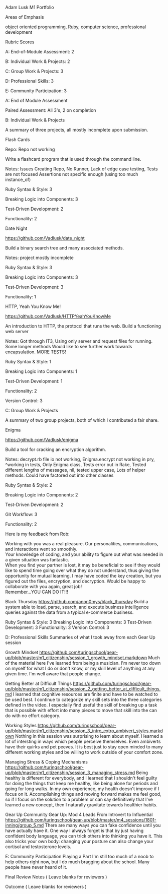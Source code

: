 Adam Lusk M1 Portfolio

Areas of Emphasis

object oriented programming, Ruby, computer science, professional development


Rubric Scores

A: End-of-Module Assessment: 2

B: Individual Work & Projects: 2

C: Group Work & Projects: 3

D: Professional Skills: 3

E: Community Participation: 3


A: End of Module Assessment

Paired Assessment: All 3's, 2 on completion


B: Individual Work & Projects

A summary of three projects, all mostly incomplete upon submission.


Flash Cards

Repo: Repo not working

Write a flashcard program that is used through the command line.

Notes: Issues Creating Repo, No Runner, Lack of edge case testing, Tests are not focused
Assertions not specific enough (using too much instance_of)

Ruby Syntax & Style: 3

Breaking Logic into Components: 3

Test-Driven Development: 2

Functionality: 2


Date Night

https://github.com/Vadlusk/date_night

Build a binary search tree and many associated methods.

Notes: project mostly incomplete

Ruby Syntax & Style: 3

Breaking Logic into Components: 3

Test-Driven Development: 3

Functionality: 1

HTTP, Yeah You Know Me!

https://github.com/Vadlusk/HTTPYeahYouKnowMe

An introduction to HTTP, the protocol that runs the web. Build a functioning web server 

Notes: Got through IT3, Using only server and request files for running. Some longer methods
Would like to see further work towards encapsulation.
MORE TESTS!

Ruby Syntax & Style: 1

Breaking Logic into Components: 1

Test-Driven Development: 1

Functionality: 2

Version Control: 3


C: Group Work & Projects

A summary of two group projects, both of which I contributed a fair share.

Enigma

https://github.com/Vadlusk/enigma

Build a tool for cracking an encryption algorithm.

Notes: decrypt.rb file io not working, Enigma.encrypt not working in pry, ^working in tests, Only Enigma class, Tests error out in Rake, Tested different lengths of messages, nil, tested upper case, Lots of helper methods. Could have factored out into other classes

Ruby Syntax & Style: 2

Breaking Logic into Components: 2

Test-Driven Development: 2

Git Workflow: 3

Functionality: 2

Here is my feedback from Rob:

Working with you was a real pleasure.  Our personalities, communications, and interactions went so smoothly.  
Your knowledge of coding, and your ability to figure out what was needed in a given situation was fantastic.  
When you find your partner is lost, it may be beneficial to see if they would like to spend time going over what 
they do not understand, thus giving the opportunity for mutual learning.  I may have coded the key creation, but 
you figured out the files, encryption, and decryption.  Would be happy to collaborate with you again, great job!  
Remember…YOU CAN DO IT!!!

Black Thursday
https://github.com/anon0mys/black_thursday
Build a system able to load, parse, search, and execute business intelligence queries
against the data from a typical e-commerce business.

Ruby Syntax & Style: 3
Breaking Logic into Components: 3
Test-Driven Development: 3
Functionality: 3
Version Control: 3


D: Professional Skills
Summaries of what I took away from each Gear Up session

Growth Mindset
https://github.com/turingschool/gear-up/blob/master/m1_citizenship/session_1_growth_mindset.markdown
Much of the material here I've learned from being a musician. I'm never too down on myself for what I 
do or don't know, or my skill level of anything at any given time. I'm well aware that people change. 

Getting Better at Difficult Things
https://github.com/turingschool/gear-up/blob/master/m1_citizenship/session_2_getting_better_at_difficult_things.md
I learned that cognitive resources are finite and have to be watched to be used best. I continue to 
categorize my skill sets into the three categories defined in the video. I especially find useful the skill
of breaking up a task that is possible with effort into many pieces to move that skill into the can do with no 
effort category.

Working Styles
https://github.com/turingschool/gear-up/blob/master/m1_citizenship/session_3_intro_extro_ambivert_styles.markdown
Nothing in this session was surprising to learn about myself.  I learned a lot of intersting in ways which
people perceive themselves.  Even ambiverts have their quirks and pet peeves. It is best just to stay open
minded to many different working styles and be willing to work outside of your comfort zone.

Managing Stress & Coping Mechanisms
https://github.com/turingschool/gear-up/blob/master/m1_citizenship/session_3_managing_stress.md
Being healthy is different for everybody, and I learned that I shouldn't feel guilty for doing the 
things that keep me healthy, like being alone for periods and going for long walks. In my own 
experience, my health doesn't improve if I focus on it. Accomplishing things and moving forward makes me
feel good, so if I focus on the solution to a problem or can say definitively that I've learned a 
new concept, then I naturally gravitate towards healthier habits. 

Gear Up
Community Gear Up: Mod 4 Leads
From Introvert to Influential
https://github.com/turingschool/gear-up/blob/master/m4_sessions/1801-inning/group_5.md
There are many ways you can fake confidence until you have actually have it. One way I always forget 
is that by just having confident body language, you can trick others into thinking you have it. 
This also tricks your own body: changing your posture can also change your cortisol and testosterone levels. 

E: Community Participation
Playing a Part
I'm still too much of a noob to help others right now, but I do much bragging about the school. 
Many people have never heard of it. 

Final Review
Notes
( Leave blanks for reviewers )

Outcome
( Leave blanks for reviewers )

